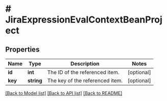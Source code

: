 # # JiraExpressionEvalContextBeanProject

## Properties

Name | Type | Description | Notes
------------ | ------------- | ------------- | -------------
**id** | **int** | The ID of the referenced item. | [optional]
**key** | **string** | The key of the referenced item. | [optional]

[[Back to Model list]](../../README.md#models) [[Back to API list]](../../README.md#endpoints) [[Back to README]](../../README.md)

